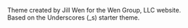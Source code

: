 Theme created by Jill Wen for the Wen Group, LLC website.  
Based on the Underscores (_s)  starter theme.

